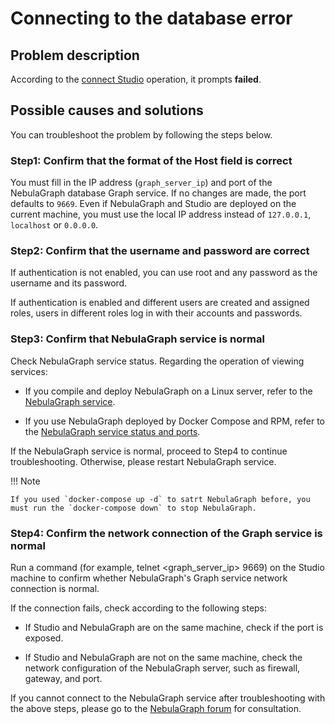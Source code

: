 # Connecting to the database error

## Problem description

According to the [connect Studio](../deploy-connect/st-ug-connect.md) operation, it prompts **failed**.

## Possible causes and solutions

You can troubleshoot the problem by following the steps below.

### Step1: Confirm that the format of the **Host** field is correct

You must fill in the IP address (`graph_server_ip`) and port of the NebulaGraph database Graph service. If no changes are made, the port defaults to `9669`. Even if NebulaGraph and Studio are deployed on the current machine, you must use the local IP address instead of `127.0.0.1`, `localhost` or `0.0.0.0`.

### Step2: Confirm that the **username** and **password** are correct

 If authentication is not enabled, you can use root and any password as the username and its password.

 If authentication is enabled and different users are created and assigned roles, users in different roles log in with their accounts and passwords.

 ### Step3: Confirm that NebulaGraph service is normal

Check NebulaGraph service status. Regarding the operation of viewing services:

- If you compile and deploy NebulaGraph on a Linux server, refer to the [NebulaGraph service](../../4.deployment-and-installation/2.compile-and-install-nebula-graph/deploy-nebula-graph-cluster.md).

- If you use NebulaGraph deployed by Docker Compose and RPM, refer to the [NebulaGraph service status and ports](../deploy-connect/st-ug-deploy.md).

If the NebulaGraph service is normal, proceed to Step4 to continue troubleshooting. Otherwise, please restart NebulaGraph service.

!!! Note

    If you used `docker-compose up -d` to satrt NebulaGraph before, you must run the `docker-compose down` to stop NebulaGraph.

### Step4: Confirm the network connection of the Graph service is normal

Run a command (for example, telnet <graph_server_ip> 9669) on the Studio machine to confirm whether NebulaGraph's Graph service network connection is normal.

If the connection fails, check according to the following steps:

- If Studio and NebulaGraph are on the same machine, check if the port is exposed.

- If Studio and NebulaGraph are not on the same machine, check the network configuration of the NebulaGraph server, such as firewall, gateway, and port.

If you cannot connect to the NebulaGraph service after troubleshooting with the above steps, please go to the [NebulaGraph forum](https://discuss.nebula-graph.io) for consultation.